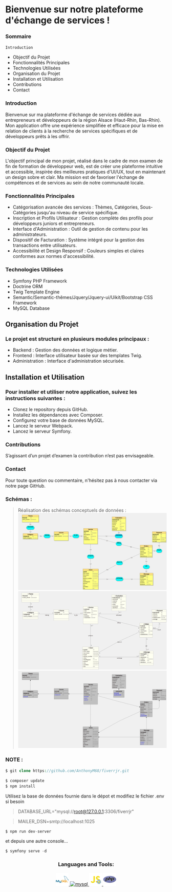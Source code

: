 # Bienvenue sur notre plateforme d'échange de services !

### Sommaire
    Introduction
*	Objectif du Projet
*	Fonctionnalités Principales
*	Technologies Utilisées
*	Organisation du Projet
*	Installation et Utilisation
*	Contributions
*	Contact

### Introduction
Bienvenue sur ma plateforme d'échange de services dédiée aux entrepreneurs et développeurs de la région Alsace (Haut-Rhin, Bas-Rhin). Mon application offre une expérience simplifiée et efficace pour la mise en relation de clients à la recherche de services spécifiques et de développeurs prêts à les offrir.

### Objectif du Projet
L'objectif principal de mon projet, réalisé dans le cadre de mon examen de fin de formation de développeur web, est de créer une plateforme intuitive et accessible, inspirée des meilleures pratiques d'UI/UX, tout en maintenant un design sobre et clair. Ma mission est de favoriser l'échange de compétences et de services au sein de notre communauté locale.

### Fonctionnalités Principales

*	Catégorisation avancée des services : Thèmes, Catégories, Sous-Catégories jusqu'au niveau de service spécifique.
*	Inscription et Profils Utilisateur : Gestion complète des profils pour développeurs juniors et entrepreneurs.
*	Interface d'Administration : Outil de gestion de contenu pour les administrateurs.
*	Dispositif de Facturation : Système intégré pour la gestion des transactions entre utilisateurs.
*	Accessibilité et Design Responsif : Couleurs simples et claires conformes aux normes d'accessibilité.

### Technologies Utilisées

*	Symfony PHP Framework
*	Doctrine ORM
*	Twig Template Engine
*	Semantic/Semantic-thêmes/Jquery/Jquery-ui/Uikit/Bootstrap CSS Framework
*	MySQL Database

## Organisation du Projet

### Le projet est structuré en plusieurs modules principaux :

*	Backend : Gestion des données et logique métier.
*	Frontend : Interface utilisateur basée sur des templates Twig.
*	Administration : Interface d'administration sécurisée.

## Installation et Utilisation

### Pour installer et utiliser notre application, suivez les instructions suivantes :

* Clonez le repository depuis GitHub.
* Installez les dépendances avec Composer.
* Configurez votre base de données MySQL.
* Lancez le serveur Webpack.
* Lancez le serveur Symfony.

### Contributions
S’agissant d’un projet d’examen la contribution n’est pas envisageable.
### Contact
Pour toute question ou commentaire, n'hésitez pas à nous contacter via notre page GitHub.

### Schémas :

> Réalisation des schémas conceptuels de données :
> ![MCD](https://github.com/AnthonyM68/fiverrjr/blob/master/MCD.jpg)
> ![UML](https://github.com/AnthonyM68/fiverrjr/blob/master/UML.jpg)
> ![MLD](https://github.com/AnthonyM68/fiverrjr/blob/master/MLD.jpg)

### NOTE :
```php
$ git clone https://github.com/AnthonyM68/fiverrjr.git
```
```php
$ composer update 
$ npm install
```
Utilisez la base de données fournie dans le dépot et modifiez le fichier .env si besoin

> DATABASE_URL="mysql://root@127.0.0.1:3306/fiverrjr"

> MAILER_DSN=smtp://localhost:1025

```php
$ npm run dev-server 
```
et depuis une autre console...
```php
$ symfony serve -d
```

<h3 align="center">Languages and Tools:</h3>
<div align="center">
<a href="https://www.mysql.com/" target="_blank" rel="noreferrer"> <img src="https://raw.githubusercontent.com/devicons/devicon/master/icons/mysql/mysql-original-wordmark.svg" alt="mysql" width="40" height="40"/> </a>
<a href="https://www.mysql.com/" target="_blank" rel="noreferrer"> <img src="https://github.com/AwesomeLogos/logomono/blob/gh-pages/logos/symfony.svg" alt="mysql" width="40" height="40"/> </a>
<a href="https://www.mysql.com/" target="_blank" rel="noreferrer"> <img src="https://github.com/AnthonyM68/fiverrjr/blob/master/js.svg" alt="javascript" width="40" height="40"/> </a>
<a href="https://www.php.net" target="_blank" rel="noreferrer"> <img src="https://raw.githubusercontent.com/devicons/devicon/master/icons/php/php-original.svg" alt="php" width="40" height="40"/> </a>
</div>